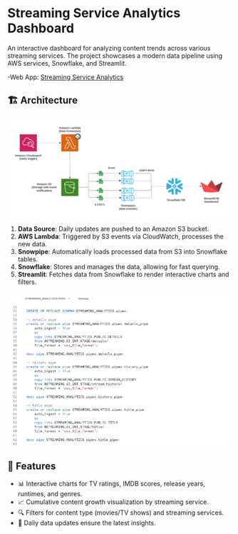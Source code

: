 # Streaming Service Analytics Dashboard

An interactive dashboard for analyzing content trends across various streaming services. The project showcases a modern data pipeline using AWS services, Snowflake, and Streamlit.

-Web App: [Streaming Service Analytics](https://stream-analytics.streamlit.app/)

## 🏗️ Architecture

![Architecture Diagram](S3_to_Snowflake.png)

1. **Data Source**: Daily updates are pushed to an Amazon S3 bucket.
2. **AWS Lambda**: Triggered by S3 events via CloudWatch, processes the new data.
3. **Snowpipe**: Automatically loads processed data from S3 into Snowflake tables.
4. **Snowflake**: Stores and manages the data, allowing for fast querying.
5. **Streamlit**: Fetches data from Snowflake to render interactive charts and filters.

![Snowpipe code](snowpipe.png)

## 🌟 Features

- 📊 Interactive charts for TV ratings, IMDB scores, release years, runtimes, and genres.
- 📈 Cumulative content growth visualization by streaming service.
- 🔍 Filters for content type (movies/TV shows) and streaming services.
- 🔄 Daily data updates ensure the latest insights.
